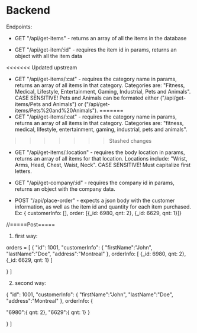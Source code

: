# Backend

Endpoints:

- GET "/api/get-items" - returns an array of all the items in the database

- GET "/api/get-item/:id" - requires the item id in params, returns an object with all the item data

<<<<<<< Updated upstream
- GET "/api/get-items/:cat" - requires the category name in params, returns an array of all items in that category. Categories are: "Fitness, Medical, Lifestyle, Entertainment, Gaming, Industrial, Pets and Animals". CASE SENSITIVE! Pets and Animals can be formated either ("/api/get-items/Pets and Animals") or ("/api/get-items/Pets%20and%20Animals").
=======
- GET "/api/get-items/:cat" - requires the category name in params, returns an array of all items in that category. Categories are: "fitness, medical, lifestyle, entertainment, gaming, industrial, pets and animals".
>>>>>>> Stashed changes

- GET "/api/get-items/:location" - requires the body location in params, returns an array of all items for that location. Locations include: "Wrist, Arms, Head, Chest, Waist, Neck". CASE SENSITIVE! Must capitalize first letters.

- GET "/api/get-company/:id" - requires the company id in params, returns an object with the company data.

- POST "/api/place-order" - expects a json body with the customer information, as well as the item id and quantity for each item purchased.
  Ex: { customerInfo: [], order: [{_id: 6980, qnt: 2}, {_id: 6629, qnt: 1}]}

//=====Post=====

1. first way:

orders = [
{
"id": 1001,
"customerInfo":
{
"firstName":"John",
"lastName":"Doe",
"address":"Montreal"
},
orderInfo:
[
{_id: 6980, qnt: 2},
{_id: 6629, qnt: 1}
]

}
]

2. second way:

{
"id": 1001,
"customerInfo":
{
"firstName":"John",
"lastName":"Doe",
"address":"Montreal"
},
orderInfo:
{

"6980":{ qnt: 2},
"6629":{ qnt: 1}
}

}
]
